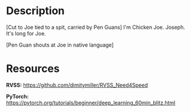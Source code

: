 # Description
[Cut to Joe tied to a spit, carried by Pen Guans]  I'm Chicken Joe. Joseph. It's long for Joe.

[Pen Guan shouts at Joe in native language]

# Resources
**RVSS:** https://github.com/dimitymiller/RVSS_Need4Speed

**PyTorch:** https://pytorch.org/tutorials/beginner/deep_learning_60min_blitz.html
